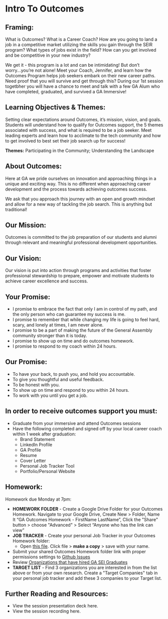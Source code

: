 # Intro To Outcomes 

## Framing:
What is Outcomes? What is a Career Coach? How are you going to land a job in a competitive market utilizing the skills you gain through the SEIR program? What types of jobs exist in the field? How can you get involved and be competitive in your new industry? 

We get it - this program is a lot and can be intimidating! But don’t worry...you’re not alone! Meet your Coach, Jennifer, and learn how the Outcomes Program helps job seekers embark on their new career paths. Need proof that you will survive and get through this? During our 1st session togetbher you will have a chance to meet and talk with a few GA Alum who have completed, graduated, and survived a GA Immersive! 

## Learning Objectives & Themes:
Setting clear expectations around Outcomes, it’s mission, vision, and goals. Students will understand how to qualify for Outcomes support, the 5 themes associated with success, and what is required to be a job seeker. Meet leading experts and learn how to acclimate to the tech community and how to get involved to best set their job search up for success! 

**Themes:** Participating in the Community; Understanding the Landscape

## About Outcomes: 

Here at GA we pride ourselves on innovation and approaching things in a unique and exciting way. This is no different when approaching career development and the process towards achieving outcomes success. 

We ask that you approach this journey with an open and growth mindset and allow for a new way of tackling the job search. This is anything but traditional!

## Our Mission:

Outcomes is committed to the job preparation of our students and alumni through relevant and meaningful professional development opportunities.

## Our Vision:

Our vision is put into action through programs and activities that foster professional stewardship to prepare, empower and motivate students to achieve career excellence and success.

## Your Promise: 
- I promise to embrace the fact that only I am in control of my path, and the only person who can guarantee my success is me.
- I promise to remember that while changing my life is going to feel hard, scary, and lonely at times, I am never alone.
- I promise to be a part of making the future of the General Assembly community stronger than it is today.
- I promise to show up on time and do outcomes homework.
- I promise to respond to my coach within 24 hours.

## Our Promise: 
- To have your back, to push you, and hold you accountable.
- To give you thoughtful and useful feedback.
- To be honest with you. 
- To show up on time and respond to you within 24 hours.
- To work with you until you get a job. 

## In order to receive outcomes support you must: 
* Graduate from your immersive and attend Outcomes sessions 
* Have the following completed and signed off by your local career coach within 1 week after graduation: 
  - Brand Statement
  - LinkedIn Profile
  - GA Profile 
  - Resume 
  - Cover Letter
  - Personal Job Tracker Tool
  - Portfolio/Personal Website

## Homework:
Homework due Monday at 7pm:
- **HOMEWORK FOLDER** - Create a Google Drive Folder for your Outcomes Homework. Navigate to your Google Drive, Create New > Folder, Name It “GA Outcomes Homework - FirstName LastName”, Click the "Share" button > choose "Advanced" > Select “Anyone who has the link can view”
- **JOB TRACKER** - Create your personal Job Tracker in your Outcomes Homework folder:
   - Open [this file](https://docs.google.com/spreadsheets/d/1WyPb8_72e4pn0RAWq3JF2BWC4n3XVlSiEof8ecLpPRo/edit?usp=sharing). Click file > **make a copy** > save with your name. 
- Submit your shared Outcomes Homework folder link with proper permissions settings to [Github Issues](/homework.md)
- Review [Organizations that have hired GA SEI Graduates](https://docs.google.com/spreadsheets/d/1eh4skY-5_RyVPyoYTT-3uScwPxYPugOlnV0OLmJiocE/edit?usp=sharing) 
- **TARGET LIST** - Find 3 organizations you are interested in from the list above or from your own research. Create a "Target Companies" tab in your personal job tracker and add these 3 companies to your Target list. 

## Further Reading and Resources: 
- View the session presentation deck here.
- View the session recording here.
